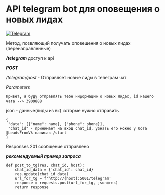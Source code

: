 # API telegram bot для оповещения о новых лидах

[![Telegram](https://img.shields.io/badge/-Telegram-141130?style=for-the-badge&logo=Telegram)]( https://t.me/LeadsFromVkBot)

Метод, позвляющий получать оповещения о новых лидах (перенаправленные)


***/telegram*** доступ к api

___POST___

_/telegram/post_ - Отправляет новые лиды в телеграм чат

*Parameters*


```
Привет, я буду отправлять тебе информацию о новых лидах, id нашего чата --> 3909888
```

json - данные(лиды из вк) которые нужно отправить

```
{
 "data": [{"name": name}, {"phone": phone}],
 "chat_id" - принимает на вход chat_id, узнать его можно у бота @LeadsFromVk написав /start
}
```


Responses 201 сообщение отправлено

___рекомендуемый пример запроса___

```
def post_to_tg(res, chat_id, host):
    chat_id_data = {'chat_id': chat_id}
    res.update(chat_id_data)
    url_for_tg = f'http://{host}:5001/telegram'
    response = requests.post(url_for_tg, json=res)
    return response
```
